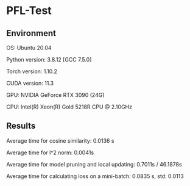 # PFL-Test

## Environment
OS: Ubuntu 20.04

Python version: 3.8.12 [GCC 7.5.0]

Torch version: 1.10.2

CUDA version: 11.3

GPU: NVIDIA GeForce RTX 3090 (24G)

CPU: Intel(R) Xeon(R) Gold 5218R CPU @ 2.10GHz

## Results

Average time for cosine similarity: 0.0136 s

Average time for l^2 norm: 0.0041s

Average time for model pruning and local updating: 0.7011s / 46.1878s

Average time for calculating loss on a mini-batch: 0.0835 s, std: 0.0113
